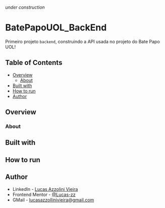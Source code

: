 *under construction*

# BatePapoUOL_BackEnd

Primeiro projeto ```backend```, construindo a API usada no projeto do Bate Papo UOL!

## Table of Contents

- [Overview](#overview)
  - [About](#about)
- [Built with](#built-with)
- [How to run](#how-to-run)
- [Author](#author)

## Overview

### About

## Built with

## How to run

## Author

- LinkedIn - [Lucas Azzolini Vieira](https://www.linkedin.com/in/azzolinilucas/)
- Frontend Mentor - [@Lucas-zz](https://www.frontendmentor.io/profile/Lucas-zz)
- GMail - [lucasazzollinivieira@gmail.com](mailto:lucasazzollinivieira@gmail.com)
<!-- - Twitter - [@zulenno](https://twitter.com/zulenno) -->
